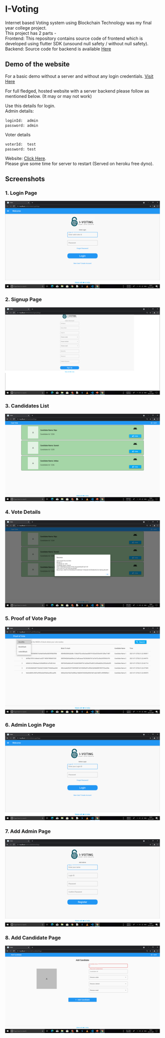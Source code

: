 # I-Voting

Internet based Voting system using Blockchain Technology was my final year college project.  
This project has 2 parts -  
Frontend: This repository contains source code of frontend which is developed using flutter SDK (unsound null safety / without null safety).  
Backend: Source code for backend is available [Here](https://github.com/sandeshsg6/Blockchain-Internet-Voting-Backend)

## Demo of the website

For a basic demo without a server and without any login credentials. [Visit Here](https://github.com/sandeshsg6/I-Voting_Using-Blockchain/Frontend)

For full fledged, hosted website with a server backend please follow as mentioned below. (It may or may not work)

Use this details for login.  
Admin details:
```
loginId:  admin
password: admin
```
Voter details
```
voterId:  test
password: test
```
  
Website: [Click Here](https://i-vote-app.web.app).  
Please give some time for server to restart (Served on heroku free dyno).

## Screenshots

### 1. Login Page
![Login](Frontend/assets/screenshots/Login%20Page.png)


### 2. Signup Page
![Signup](Frontend/assets/screenshots/Signup.png)


### 3. Candidates List
![Candidates list](Frontend/assets/screenshots/Candidates%20list.png)


### 4. Vote Details
![Vote Details](https://github.com/sandeshsg6/I-Voting_Using-Blockchain/blob/main/Frontend/assets/screenshots/Vote%20Details.png)


### 5. Proof of Vote Page
![Proof of Vote](Frontend/assets/screenshots/Proof%20of%20Vote.png)


### 6. Admin Login Page
![Admin Login](Frontend/assets/screenshots/Admin%20Login.png)


### 7. Add Admin Page
![Add Admin](Frontend/assets/screenshots/Add%20Admin.png)


### 8. Add Candidate Page
![Add Candidate](Frontend/assets/screenshots/Add%20Candidate.png)
